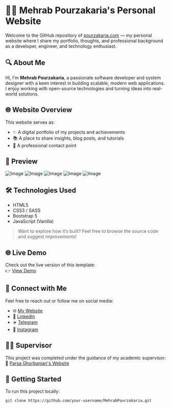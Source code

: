# 👨‍💻 Mehrab Pourzakaria's Personal Website

Welcome to the GitHub repository of [pourzakaria.com](https://pourzakaria.com) — my personal website where I share my portfolio, thoughts, and professional background as a developer, engineer, and technology enthusiast.

## 🔍 About Me

Hi, I'm **Mehrab Pourzakaria**, a passionate software developer and system designer with a keen interest in building scalable, modern web applications. I enjoy working with open-source technologies and turning ideas into real-world solutions.

## 🌐 Website Overview

This website serves as:

- ✨ A digital portfolio of my projects and achievements  
- 📚 A place to share insights, blog posts, and tutorials  
- 📇 A professional contact point 

## 📸 Preview

![Image](https://github.com/user-attachments/assets/67c55f23-a5be-4074-8efc-94ba2998bccb)
![Image](https://github.com/user-attachments/assets/31e6e974-3b83-42e6-b275-406aeefb6156)
![Image](https://github.com/user-attachments/assets/f581167d-9638-4413-9a08-7f679d1d8122)
![Image](https://github.com/user-attachments/assets/0fb80995-09df-4572-8aed-441518271a26)
![Image](https://github.com/user-attachments/assets/b63090b2-1396-4565-8c21-99765b3282f3)

## 🛠️ Technologies Used
- HTML5
- CSS3 / SASS
- Bootstrap 5
- JavaScript (Vanilla)

> Want to explore how it’s built? Feel free to browse the source code and suggest improvements!

## 🌐 Live Demo

Check out the live version of this template:  
👉 [View Demo](https://pourzakaria.com/)

## 🔗 Connect with Me

Feel free to reach out or follow me on social media:

- 🌐 [My Website](https://pourzakaria.com/)
- 💼 [LinkedIn](https://www.linkedin.com/in/mehrab-pourzakaria-1b2492237/)
- ✈️ [Telegram](https://t.me/mehrabPourzakaria)
- 📸 [Instagram](https://www.instagram.com/mehrab.poorzakaria_web/)

## 👨‍🏫 Supervisor

This project was completed under the guidance of my academic supervisor:  
🔗 [Parsa Ghorbanian's Website](https://trainingsitedesign.ir/)

## 🚀 Getting Started

To run this project locally:

```bash
git clone https://github.com/your-username/MehrabPourzakaria.git
